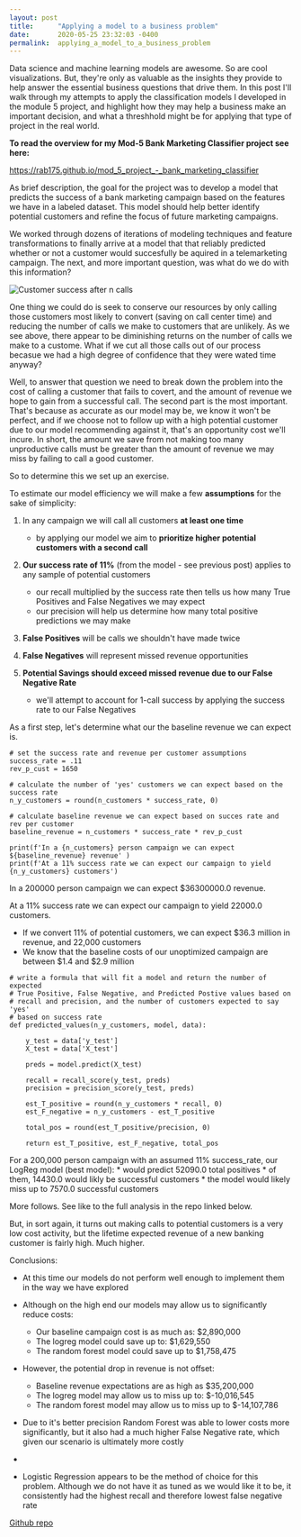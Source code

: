 ```yaml
---
layout: post
title:      "Applying a model to a business problem"
date:       2020-05-25 23:32:03 -0400
permalink:  applying_a_model_to_a_business_problem
---
```



Data science and machine learning models are awesome. So are cool visualizations. But, they're only as valuable as the insights they provide to help answer the essential business questions that drive them. In this post I'll walk through my attempts to apply the classification models I developed in the module 5 project, and highlight how they may help a business make an important decision, and what a threshhold might be for applying that type of project in the real world. 

**To read the overview for my Mod-5 Bank Marketing Classifier project see here:** 

https://rab175.github.io/mod_5_project_-_bank_marketing_classifier

As brief description, the goal for the project was to develop a model that predicts the success of a bank marketing campaign based on the features we have in a labeled dataset. This model should help better identify potential customers and refine the focus of future marketing campaigns.

We worked through dozens of iterations of modeling techniques and feature transformations to finally arrive at a model that that reliably predicted whether or not a customer would succesfully be aquired in a telemarketing campaign. The next, and more important question, was what do we do with this information? 


![Customer success after n calls](https://i.imgur.com/Sm9aqzv.png)

One thing we could do is seek to conserve our resources by only calling those customers most likely to convert (saving on call center time) and reducing the number of calls we make to customers that are unlikely. As we see above, there appear to be diminishing returns on the number of calls we make to a custome. What if we cut all those calls out of our process becasue we had a high degree of confidence that they were wated time anyway?

Well, to answer that question we need to break down the problem into the cost of calling a customer that fails to covert, and the amount of revenue we hope to gain from a successful call. The second part is the most important. That's because as accurate as our model may be, we know it won't be perfect, and if we choose not to follow up with a high potential customer due to our model recommending against it, that's an opportunity cost we'll incure. In short, the amount we save from not making too many unproductive calls must be greater than the amount of revenue we may miss by failing to call a good customer.

So to determine this we set up an exercise. 

To estimate our model efficiency we will make a few **assumptions** for the sake of simplicity:

1. In any campaign we will call all customers **at least one time**
    * by applying our model we aim to **prioritize higher potential customers with a second call**
2. **Our success rate of 11%** (from the model - see previous post) applies to any sample of potential customers
    * our recall multiplied by the success rate then tells us how many True Positives and False Negatives we may expect
    * our precision will help us determine how many total positive predictions we may make

3. **False Positives** will be calls we shouldn't have made twice
4. **False Negatives** will represent missed revenue opportunities
5. **Potential Savings should exceed missed revenue due to our False Negative Rate**

    * we'll attempt to account for 1-call success by applying the success rate to our False Negatives

As a first step, let's determine what our the baseline revenue we can expect is.

```
# set the success rate and revenue per customer assumptions
success_rate = .11
rev_p_cust = 1650

# calculate the number of 'yes' customers we can expect based on the success rate
n_y_customers = round(n_customers * success_rate, 0)

# calculate baseline revenue we can expect based on succes rate and rev per customer
baseline_revenue = n_customers * success_rate * rev_p_cust

print(f'In a {n_customers} person campaign we can expect ${baseline_revenue} revenue' )
print(f'At a 11% success rate we can expect our campaign to yield {n_y_customers} customers')
```

In a 200000 person campaign we can expect $36300000.0 revenue.

At a 11% success rate we can expect our campaign to yield 22000.0 customers.

* If we convert 11% of potential customers, we can expect \$36.3 million in revenue, and 22,000 customers
* We know that the baseline costs of our unoptimized campaign are between \$1.4 and \$2.9 million

```
# write a formula that will fit a model and return the number of expected 
# True Positive, False Negative, and Predicted Postive values based on 
# recall and precision, and the number of customers expected to say 'yes'
# based on success rate
def predicted_values(n_y_customers, model, data):
    
    y_test = data['y_test']
    X_test = data['X_test']
    
    preds = model.predict(X_test)
    
    recall = recall_score(y_test, preds)
    precision = precision_score(y_test, preds)
    
    est_T_positive = round(n_y_customers * recall, 0)
    est_F_negative = n_y_customers - est_T_positive
    
    total_pos = round(est_T_positive/precision, 0)
    
    return est_T_positive, est_F_negative, total_pos
```


For a 200,000 person campaign with an assumed 11% success_rate, our LogReg model (best model):
	 * would predict 52090.0 total positives
	 * of them, 14430.0 would likly be successful customers
	 * the model would likely miss up to 7570.0 successful customers

More follows. See like to the full analysis in the repo linked below. 

But, in sort again, it turns out making calls to potential customers is a very low cost activity, but the lifetime expected revenue of a new banking customer is fairly high. Much higher. 

Conclusions:

* At this time our models do not perform well enough to implement them in the way we have explored
* Although on the high end our models may allow us to significantly reduce costs:
    * Our baseline campaign cost is as much as: \$2,890,000
    * The logreg model could save up to: \$1,629,550
    * The random forest model could save up to \$1,758,475
* However, the potential drop in revenue is not offset:

    * Baseline revenue expectations are as high as \$35,200,000
    * The logreg model may allow us to miss up to: \$-10,016,545
    * The random forest model may allow us to miss up to \$-14,107,786
* Due to it's better precision Random Forest was able to lower costs more significantly, but it also had a much higher False Negative rate, which given our scenario is ultimately more costly
* 
* Logistic Regression appears to be the method of choice for this problem. Although we do not have it as tuned as we would like it to be, it consistently had the highest recall and therefore lowest false negative rate 


[Github repo](https://github.com/rab175/dsc-mod-5-project-online-ds-pt-071519/blob/master/Mod5_Project_Bank_Marketing_Classifier.ipynb)

